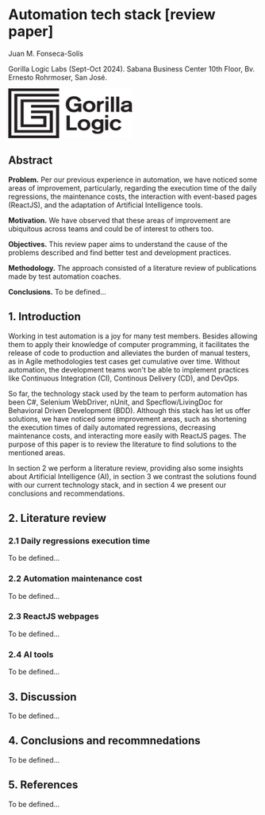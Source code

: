 # Automation tech stack [review paper]

Juan M. Fonseca-Solís 

Gorilla Logic Labs (Sept-Oct 2024).
Sabana Business Center 10th Floor, Bv. Ernesto Rohrmoser, San José.

<img width="250" height="100" src='../img/GL_Logo_Primary_Blk.png'/>

## Abstract
**Problem.** Per our previous experience in automation, we have noticed some areas of improvement,  particularly, regarding the execution time of the daily regressions, the maintenance costs, the interaction with event-based pages (ReactJS), and the adaptation of Artificial Intelligence tools.

**Motivation.** We have observed that these areas of improvement are ubiquitous across teams and could be of interest to others too. 

**Objectives.** This review paper aims to understand the cause of the problems described and find better test and development practices. 

**Methodology.** The approach consisted of a literature review of publications made by test automation coaches. 

**Conclusions.** To be defined...

## 1. Introduction
Working in test automation is a joy for many test members. Besides allowing them to apply their knowledge of computer programming, it facilitates the release of code to production and alleviates the burden of manual testers, as in Agile methodologies test cases get cumulative over time. Without automation, the development teams won't be able to implement practices like Continuous Integration (CI), Continous Delivery (CD), and DevOps.

So far, the technology stack used by the team to perform automation has been C#, Selenium WebDriver, nUnit, and Specflow/LivingDoc for Behavioral Driven Development (BDD). Although this stack has let us offer solutions, we have noticed some improvement areas, such as shortening the execution times of daily automated regressions, decreasing maintenance costs, and interacting more easily with ReactJS pages. The purpose of this paper is to review the literature to find solutions to the mentioned areas.

In section 2 we perform a literature review, providing also some insights about Artificial Intelligence (AI), in section 3 we contrast the solutions found with our current technology stack, and in section 4 we present our conclusions and recommendations.

## 2. Literature review

### 2.1 Daily regressions execution time
To be defined...

### 2.2 Automation maintenance cost
To be defined...

### 2.3 ReactJS webpages
To be defined...

### 2.4 AI tools
To be defined...

## 3. Discussion
To be defined...

## 4. Conclusions and recommnedations
To be defined...

## 5. References
To be defined...
